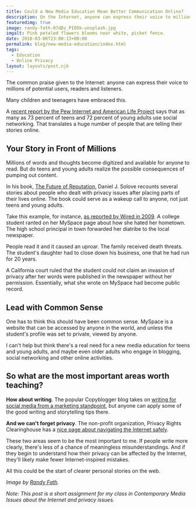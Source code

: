 ```yaml
---
title: Could a New Media Education Mean Better Communication Online?
description: On the Internet, anyone can express their voice to millions of potential users, readers and listeners. Or can they?
featuredimg: true
image: randy-fath-07dDz_PI05k-unsplash.jpg
imgalt: Pink petaled flowers blooms near white, picket fence.
date: 2010-03-06T23:00:13+00:00
permalink: blog/new-media-education/index.html
tags:
  - Education
  - Online Privacy
layout: layouts/post.njk
---
```


The common praise given to the Internet: anyone can express their voice to millions of potential users, readers and listeners.

Many children and teenagers have embraced this.

A [recent report by the Pew Internet and American Life Project](http://www.pewinternet.org/Reports/2010/Social-Media-and-Young-Adults.aspx) says that as many as 73 percent of teens and 72 percent of young adults use social networking. That translates a huge number of people that are telling their stories online.

## Your Story in Front of Millions

Millions of words and thoughts become digitized and available for anyone to read. But do teens and young adults realize the possible consequences of pumping out content.

In his book, [The Future of Reputation](http://www.amazon.com/Future-Reputation-Gossip-Privacy-Internet/dp/0300124988), Daniel J. Solove recounts several stories about people who dealt with privacy issues after placing parts of their lives online. The book could serve as a wakeup call to anyone, not just teens and young adults.

Take this example, for instance, [as reported by Wired in 2009](http://www.wired.com/threatlevel/2009/04/myspace-diatrib/). A college student ranted on her MySpace page about how she hated her hometown. The high school principal in town forwarded her diatribe to the local newspaper.

People read it and it caused an uproar. The family received death threats. The student's daughter had to close down his business, one that he had run for 20 years.

A California court ruled that the student could not claim an invasion of privacy after her words were published in the newspaper without her permission. Essentially, what she wrote on MySpace had become public record.

## Lead with Common Sense

One has to think this should have been common sense. MySpace is a website that can be accessed by anyone in the world, and unless the student's profile was set to private, viewed by anyone.

I can't help but think there's a real need for a new media education for teens and young adults, and maybe even older adults who engage in blogging, social networking and other online activities.

## So what are the most important areas worth teaching?

**How about writing**. The popular Copyblogger blog takes on [writing for social media from a marketing standpoint](http://www.copyblogger.com/writing-for-social-media/), but anyone can apply some of the good writing and storytelling tips there.

**And we can't forget privacy**. The non-profit organization, Privacy Rights Clearinghouse has a [nice page about navigating the Internet safely](http://www.privacyrights.org/fs/fs18-cyb.htm).

These two areas seem to be the most important to me. If people write more clearly, there's less of a chance of meaningless misunderstandings. And if they begin to understand how their privacy can be affected by the Internet, they'll likely make fewer Internet-inspired mistakes.

All this could be the start of clearer personal stories on the web.

_Image by [Randy Fath](https://unsplash.com/photos/07dDz_PI05k)._

_Note: This post is a short assignment for my class in Contemporary Media Issues about the Internet and privacy issues._